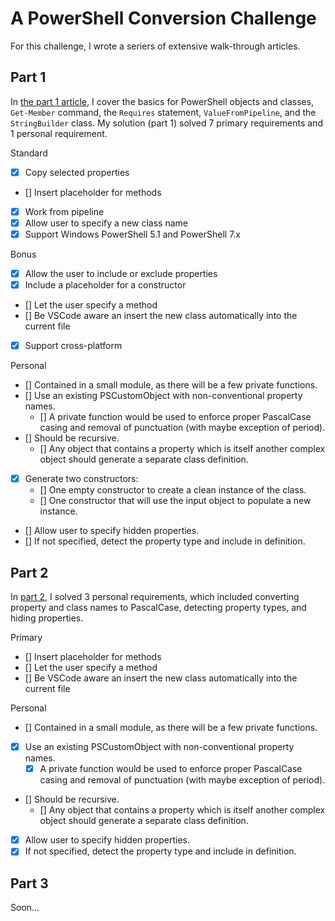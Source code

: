 # A PowerShell Conversion Challenge

For this challenge, I wrote a seriers of extensive walk-through articles.

## Part 1

In [the part 1 article][SolutionPart1], I cover the basics for PowerShell objects and classes, `Get-Member` command, the `Requires` statement, `ValueFromPipeline`, and the `StringBuilder` class. My solution (part 1) solved 7 primary requirements and 1 personal requirement.

Standard

- [x] Copy selected properties
- [] Insert placeholder for methods
- [x] Work from pipeline
- [x] Allow user to specify a new class name
- [x] Support Windows PowerShell 5.1 and PowerShell 7.x

Bonus

- [x] Allow the user to include or exclude properties
- [x] Include a placeholder for a constructor
- [] Let the user specify a method
- [] Be VSCode aware an insert the new class automatically into the current file
- [x] Support cross-platform

Personal

- [] Contained in a small module, as there will be a few private functions.
- [] Use an existing PSCustomObject with non-conventional property names.
  - [] A private function would be used to enforce proper PascalCase casing and removal of punctuation (with maybe exception of period).
- [] Should be recursive.
  - [] Any object that contains a property which is itself another complex object should generate a separate class definition.
- [x] Generate two constructors:
  - [] One empty constructor to create a clean instance of the class.
  - [] One constructor that will use the input object to populate a new instance.
- [] Allow user to specify hidden properties.
- [] If not specified, detect the property type and include in definition.

[SolutionPart1]: https://powershell.anovelidea.org/powershell/creating-class-definition-from-object-part-1/

## Part 2

In [part 2][SolutionPart2], I solved 3 personal requirements, which included converting property and class names to PascalCase, detecting property types, and hiding properties.

Primary

- [] Insert placeholder for methods
- [] Let the user specify a method
- [] Be VSCode aware an insert the new class automatically into the current file

Personal

- [] Contained in a small module, as there will be a few private functions.
- [x] Use an existing PSCustomObject with non-conventional property names.
  - [x] A private function would be used to enforce proper PascalCase casing and removal of punctuation (with maybe exception of period).
- [] Should be recursive.
  - [] Any object that contains a property which is itself another complex object should generate a separate class definition.
- [x] Allow user to specify hidden properties.
- [x] If not specified, detect the property type and include in definition.

[SolutionPart2]: https://powershell.anovelidea.org/powershell/creating-class-definition-from-object-part-2/

## Part 3

Soon...
